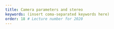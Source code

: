 ```yaml
---
title: Camera parameters and stereo
keywords: (insert coma-separated keywords here)
order: 18 # Lecture number for 2020
---
```



